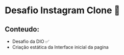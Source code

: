 # Desafio Instagram Clone 📸

## Conteudo:
- Desafio da DIO ✅
- Criação estática da Interface inicial da pagina
